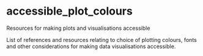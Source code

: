 # accessible_plot_colours
Resources for making plots and visualisations accessible

List of references and resources relating to choice of plotting colours, fonts and other 
considerations for making data visualisations accessible.

